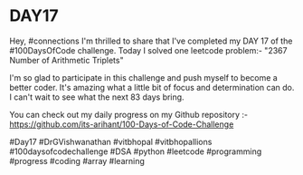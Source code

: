 # DAY17
Hey, #connections I'm thrilled to share that I've completed my DAY 17 of the #100DaysOfCode challenge. Today I solved one leetcode problem:- "2367 Number of Arithmetic Triplets"

I'm so glad to participate in this challenge and push myself to become a better coder. It's amazing what a little bit of focus and determination can do. I can't wait to see what the next 83 days bring.

You can check out my daily progress on my Github repository :- https://github.com/its-arihant/100-Days-of-Code-Challenge

#Day17 #DrGVishwanathan #vitbhopal #vitbhopallions #100daysofcodechallenge #DSA #python #leetcode #programming #progress #coding #array #learning 